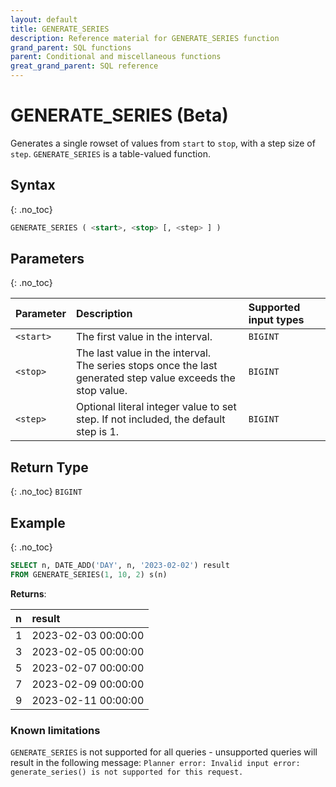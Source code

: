 ```yaml
---
layout: default
title: GENERATE_SERIES
description: Reference material for GENERATE_SERIES function
grand_parent: SQL functions
parent: Conditional and miscellaneous functions
great_grand_parent: SQL reference
---
```


# GENERATE_SERIES (Beta)
Generates a single rowset of values from `start` to `stop`, with a step size of `step`. `GENERATE_SERIES` is a table-valued function. 

## Syntax
{: .no_toc}

```sql
GENERATE_SERIES ( <start>, <stop> [, <step> ] )
```

## Parameters
{: .no_toc}

| Parameter | Description |Supported input types |
| :--------- |:------------ |:--------- |
| `<start>`  | The first value in the interval. | `BIGINT` |
| `<stop>` | The last value in the interval. <br/>The series stops once the last generated step value exceeds the stop value. |  `BIGINT` |
| `<step>` | Optional literal integer value to set step. If not included, the default step is 1. | `BIGINT` |


## Return Type
{: .no_toc}
`BIGINT`


## Example
{: .no_toc}


```sql
SELECT n, DATE_ADD('DAY', n, '2023-02-02') result 
FROM GENERATE_SERIES(1, 10, 2) s(n)
```

**Returns**:

| n | result |
| :--- | :--- |
| 1 | 2023-02-03 00:00:00 |
| 3 | 2023-02-05 00:00:00 |
| 5 | 2023-02-07 00:00:00 |
| 7 | 2023-02-09 00:00:00 |
| 9 | 2023-02-11 00:00:00 |

### Known limitations

`GENERATE_SERIES` is not supported for all queries - unsupported queries will result in the following message: 
`Planner error: Invalid input error: generate_series() is not supported for this request.`
